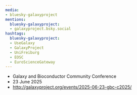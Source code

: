 ```yaml
---
media:
- bluesky-galaxyproject
mentions:
  bluesky-galaxyproject:
  - galaxyproject.bsky.social
hashtags:
  bluesky-galaxyproject:
  - UseGalaxy
  - GalaxyProject
  - UniFreiburg
  - EOSC
  - EuroScienceGateway
---
```

- Galaxy and Bioconductor Community Conference
- 23 June 2025
- http://galaxyproject.org/events/2025-06-23-gbc-c2025/